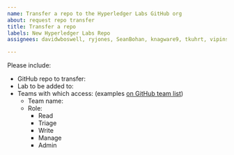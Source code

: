 ```yaml
---
name: Transfer a repo to the Hyperledger Labs GitHub org
about: request repo transfer
title: Transfer a repo
labels: New Hyperledger Labs Repo
assignees: davidwboswell, ryjones, SeanBohan, knagware9, tkuhrt, vipinsun, nidhi-singh02

---
```


Please include:

* GitHub repo to transfer:
* Lab to be added to: 
* Teams with which access: (examples [on GitHub team list](https://github.com/orgs/hyperledger-labs/teams))
	* Team name:
	* Role:
		- Read
		- Triage
		- Write
		- Manage
		- Admin
